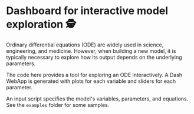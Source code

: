 # Dashboard for interactive model exploration :detective:

Ordinary differential equations (ODE) are widely used in science, engineering, and medicine. However, when building a new model, it is typically necessary to explore how its output depends on the underlying parameters.

The code here provides a tool for exploring an ODE interactively. A Dash WebApp is generated with plots for each variable and sliders for each parameter.

An input script specifies the model's variables, parameters, and equations. See the `examples` folder for some samples.
